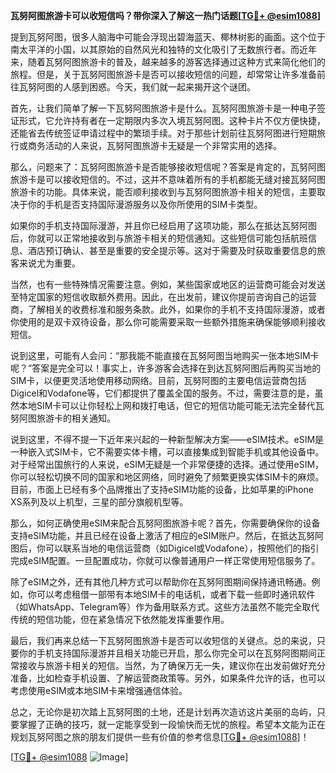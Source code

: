**瓦努阿图旅游卡可以收短信吗？带你深入了解这一热门话题[[TG💪+ @esim1088](https://t.me/s/esim1088)]**

提到瓦努阿图，很多人脑海中可能会浮现出碧海蓝天、椰林树影的画面。这个位于南太平洋的小国，以其原始的自然风光和独特的文化吸引了无数旅行者。而近年来，随着瓦努阿图旅游卡的普及，越来越多的游客选择通过这种方式来简化他们的旅程。但是，关于瓦努阿图旅游卡是否可以接收短信的问题，却常常让许多准备前往瓦努阿图的人感到困惑。今天，我们就一起来揭开这个谜团。

首先，让我们简单了解一下瓦努阿图旅游卡是什么。瓦努阿图旅游卡是一种电子签证形式，它允许持有者在一定期限内多次入境瓦努阿图。这种卡片不仅方便快捷，还能省去传统签证申请过程中的繁琐手续。对于那些计划前往瓦努阿图进行短期旅行或商务活动的人来说，瓦努阿图旅游卡无疑是一个非常实用的选择。

那么，问题来了：瓦努阿图旅游卡是否能够接收短信呢？答案是肯定的，瓦努阿图旅游卡是可以接收短信的。不过，这并不意味着所有的手机都能无缝对接瓦努阿图旅游卡的功能。具体来说，能否顺利接收到与瓦努阿图旅游卡相关的短信，主要取决于你的手机是否支持国际漫游服务以及你所使用的SIM卡类型。

如果你的手机支持国际漫游，并且你已经启用了这项功能，那么在抵达瓦努阿图后，你就可以正常地接收到与旅游卡相关的短信通知。这些短信可能包括航班信息、酒店预订确认、甚至是重要的安全提示等。这对于需要及时获取重要信息的旅客来说尤为重要。

当然，也有一些特殊情况需要注意。例如，某些国家或地区的运营商可能会对发送至特定国家的短信收取额外费用。因此，在出发前，建议你提前咨询自己的运营商，了解相关的收费标准和服务条款。此外，如果你的手机不支持国际漫游，或者你使用的是双卡双待设备，那么你可能需要采取一些额外措施来确保能够顺利接收短信。

说到这里，可能有人会问：“那我能不能直接在瓦努阿图当地购买一张本地SIM卡呢？”答案是完全可以！事实上，许多游客会选择在到达瓦努阿图后再购买当地的SIM卡，以便更灵活地使用移动网络。目前，瓦努阿图的主要电信运营商包括Digicel和Vodafone等，它们都提供了覆盖全国的服务。不过，需要注意的是，虽然本地SIM卡可以让你轻松上网和拨打电话，但它的短信功能可能无法完全替代瓦努阿图旅游卡的相关通知。

说到这里，不得不提一下近年来兴起的一种新型解决方案——eSIM技术。eSIM是一种嵌入式SIM卡，它不需要实体卡槽，可以直接集成到智能手机或其他设备中。对于经常出国旅行的人来说，eSIM无疑是一个非常便捷的选择。通过使用eSIM，你可以轻松切换不同的国家和地区网络，同时避免了频繁更换实体SIM卡的麻烦。目前，市面上已经有多个品牌推出了支持eSIM功能的设备，比如苹果的iPhone XS系列及以上机型，三星的部分旗舰机型等。

那么，如何正确使用eSIM来配合瓦努阿图旅游卡呢？首先，你需要确保你的设备支持eSIM功能，并且已经在设备上激活了相应的eSIM账户。然后，在抵达瓦努阿图后，你可以联系当地的电信运营商（如Digicel或Vodafone），按照他们的指引完成eSIM配置。一旦配置成功，你就可以像普通用户一样正常使用短信服务了。

除了eSIM之外，还有其他几种方式可以帮助你在瓦努阿图期间保持通讯畅通。例如，你可以考虑租借一部带有本地SIM卡的电话机，或者下载一些即时通讯软件（如WhatsApp、Telegram等）作为备用联系方式。这些方法虽然不能完全取代传统的短信功能，但在紧急情况下依然能发挥重要作用。

最后，我们再来总结一下瓦努阿图旅游卡是否可以收短信的关键点。总的来说，只要你的手机支持国际漫游并且相关功能已开启，那么你完全可以在瓦努阿图期间正常接收与旅游卡相关的短信。当然，为了确保万无一失，建议你在出发前做好充分准备，比如检查手机设置、了解运营商政策等。另外，如果条件允许的话，也可以考虑使用eSIM或本地SIM卡来增强通信体验。

总之，无论你是初次踏上瓦努阿图的土地，还是计划再次造访这片美丽的岛屿，只要掌握了正确的技巧，就一定能享受到一段愉快而无忧的旅程。希望本文能为正在规划瓦努阿图之旅的朋友们提供一些有价值的参考信息[[TG💪+ @esim1088](https://t.me/s/esim1088)]！

[[TG💪+ @esim1088](https://t.me/s/esim1088) ![Image](https://i.postimg.cc/4NQfJmqS/Snipaste-2025-05-13-00-14-12.png)]